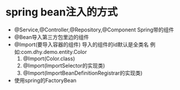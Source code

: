 # spring bean注入的方式
 * @Service,@Controller,@Repository,@Component Spring带的组件 
 * @Bean导入第三方包里边的组件
 * @Import(要导入容器的组件) 导入的组件的id默认是全类名 例如:com.dhy.demo.entity.Color  
   1) @Import(Color.class) 
   2) @Import(ImportSelector的实现类)  
   3) @Import(ImportBeanDefinitionRegistrar的实现类)  
 * 使用spring的FactoryBean
 
